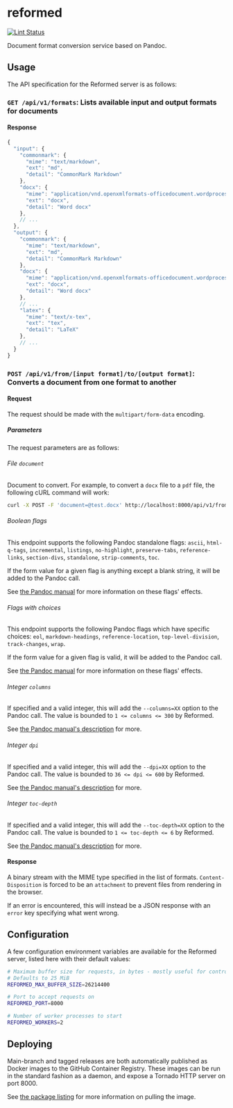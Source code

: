 # reformed

[![Lint Status](https://github.com/davidlougheed/reformed/workflows/Lint/badge.svg?branch=main)](https://github.com/davidlougheed/reformed/actions?query=workflow%3ALint+branch%3Amain)

Document format conversion service based on Pandoc.


## Usage

The API specification for the Reformed server is as follows:

### `GET /api/v1/formats`: Lists available input and output formats for documents

#### Response

```js
{
  "input": {
    "commonmark": {
      "mime": "text/markdown",
      "ext": "md",
      "detail": "CommonMark Markdown"
    },
    "docx": {
      "mime": "application/vnd.openxmlformats-officedocument.wordprocessingml.document",
      "ext": "docx",
      "detail": "Word docx"
    },
    // ...
  },
  "output": {
    "commonmark": {
      "mime": "text/markdown",
      "ext": "md",
      "detail": "CommonMark Markdown"
    },
    "docx": {
      "mime": "application/vnd.openxmlformats-officedocument.wordprocessingml.document",
      "ext": "docx",
      "detail": "Word docx"
    },
    // ...
    "latex": {
      "mime": "text/x-tex",
      "ext": "tex",
      "detail": "LaTeX"
    },
    // ...
  }
}
```


### `POST /api/v1/from/[input format]/to/[output format]`: Converts a document from one format to another

#### Request

The request should be made with the `multipart/form-data` encoding.

##### Parameters

The request parameters are as follows:

###### File `document`

Document to convert. For example, to convert a `docx` file to a `pdf`
file, the following cURL command will work:

```bash
curl -X POST -F 'document=@test.docx' http://localhost:8000/api/v1/from/docx/to/pdf > test.pdf
```

###### Boolean flags

This endpoint supports the following Pandoc standalone flags:
`ascii`, `html-q-tags`, `incremental`, `listings`, `no-highlight`, `preserve-tabs`, 
`reference-links`, `section-divs`, `standalone`, `strip-comments`, `toc`.

If the form value for a given flag is anything except a blank string, it will be added to 
the Pandoc call.

See [the Pandoc manual](https://pandoc.org/MANUAL.html) for more information on these
flags' effects.

###### Flags with choices

This endpoint supports the following Pandoc flags which have specific choices:
`eol`, `markdown-headings`, `reference-location`, `top-level-division`, `track-changes`, 
`wrap`.

If the form value for a given flag is valid, it will be added to the Pandoc call.

See [the Pandoc manual](https://pandoc.org/MANUAL.html) for more information on these
flags' effects.

###### Integer `columns`

If specified and a valid integer, this will add the `--columns=XX` option to the Pandoc 
call. The value is bounded to `1 <= columns <= 300` by Reformed.

See [the Pandoc manual's description](https://pandoc.org/MANUAL.html#option--columns) for more.

###### Integer `dpi`

If specified and a valid integer, this will add the `--dpi=XX` option to the Pandoc call.
The value is bounded to `36 <= dpi <= 600` by Reformed.

See [the Pandoc manual's description](https://pandoc.org/MANUAL.html#option--dpi) for more.

###### Integer `toc-depth`

If specified and a valid integer, this will add the `--toc-depth=XX` option to the Pandoc 
call. The value is bounded to `1 <= toc-depth <= 6` by Reformed.

See [the Pandoc manual's description](https://pandoc.org/MANUAL.html#option--toc-depth) for more.

#### Response

A binary stream with the MIME type specified in the list of formats. 
`Content-Disposition` is forced to be an `attachment` to prevent files from rendering in
the browser.

If an error is encountered, this will instead be a JSON response with an `error` key 
specifying what went wrong.


## Configuration

A few configuration environment variables are available for the Reformed server,
listed here with their default values:

```bash
# Maximum buffer size for requests, in bytes - mostly useful for controlling file uploads
# Defaults to 25 MiB
REFORMED_MAX_BUFFER_SIZE=26214400

# Port to accept requests on
REFORMED_PORT=8000

# Number of worker processes to start
REFORMED_WORKERS=2
```


## Deploying

Main-branch and tagged releases are both automatically published as Docker images to the
GitHub Container Registry. These images can be run in the standard fashion as a daemon, 
and expose a Tornado HTTP server on port 8000.

See [the package listing](https://github.com/davidlougheed/reformed/pkgs/container/reformed)
for more information on pulling the image.
